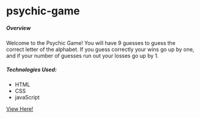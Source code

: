 # psychic-game

<h5>Overview</h5>

<p>Welcome to the Psychic Game!  You will have 9 guesses to guess the correct letter of the alphabet.  If you guess correctly your wins go up by one, and if your number of guesses run out your losses go up by 1.</p>

<p>
    <h5>Technologies Used:</h5>
    <ul>
        <li>HTML</li>
        <li>CSS</li>
        <li>javaScript</li>
    </ul>
</p>

<a href="https://ckontos.github.io/Psychic-game/">View Here!</a>